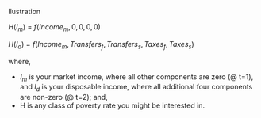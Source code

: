 

llustration 


$H(I_{m})$ = $f(Income_{m},0 , 0 , 0 ,0 )$

$H(I_{d})$ = $f(Income_{m},Transfers_{f},Transfers_{s},Taxes_{f},Taxes_{s})$


where,

* $I_m$ is your market income, where all other components are zero (@ t=1), and $I_d$ is your disposable income, where all additional four components are non-zero (@ t=2); and,
* H is any class of poverty rate you might be interested in.

